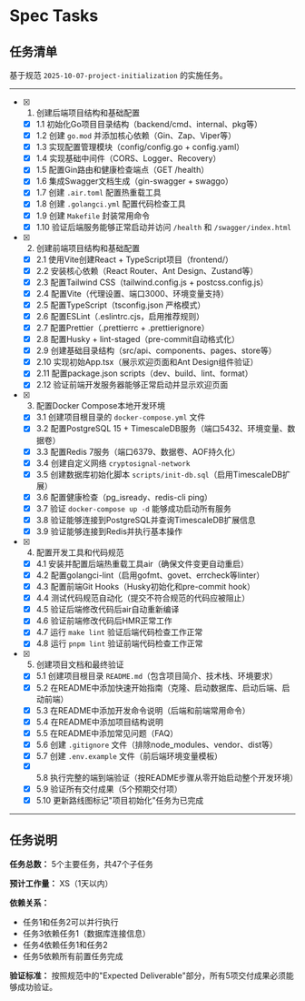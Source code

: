 # Spec Tasks

## 任务清单

基于规范 `2025-10-07-project-initialization` 的实施任务。

---

- [x] 1. 创建后端项目结构和基础配置
  - [x] 1.1 初始化Go项目目录结构（backend/cmd、internal、pkg等）
  - [x] 1.2 创建 `go.mod` 并添加核心依赖（Gin、Zap、Viper等）
  - [x] 1.3 实现配置管理模块（config/config.go + config.yaml）
  - [x] 1.4 实现基础中间件（CORS、Logger、Recovery）
  - [x] 1.5 配置Gin路由和健康检查端点（GET /health）
  - [x] 1.6 集成Swagger文档生成（gin-swagger + swaggo）
  - [x] 1.7 创建 `.air.toml` 配置热重载工具
  - [x] 1.8 创建 `.golangci.yml` 配置代码检查工具
  - [x] 1.9 创建 `Makefile` 封装常用命令
  - [x] 1.10 验证后端服务能够正常启动并访问 `/health` 和 `/swagger/index.html`

- [x] 2. 创建前端项目结构和基础配置
  - [x] 2.1 使用Vite创建React + TypeScript项目（frontend/）
  - [x] 2.2 安装核心依赖（React Router、Ant Design、Zustand等）
  - [x] 2.3 配置Tailwind CSS（tailwind.config.js + postcss.config.js）
  - [x] 2.4 配置Vite（代理设置、端口3000、环境变量支持）
  - [x] 2.5 配置TypeScript（tsconfig.json 严格模式）
  - [x] 2.6 配置ESLint（.eslintrc.cjs，启用推荐规则）
  - [x] 2.7 配置Prettier（.prettierrc + .prettierignore）
  - [x] 2.8 配置Husky + lint-staged（pre-commit自动格式化）
  - [x] 2.9 创建基础目录结构（src/api、components、pages、store等）
  - [x] 2.10 实现初始App.tsx（展示欢迎页面和Ant Design组件验证）
  - [x] 2.11 配置package.json scripts（dev、build、lint、format）
  - [x] 2.12 验证前端开发服务器能够正常启动并显示欢迎页面

- [x] 3. 配置Docker Compose本地开发环境
  - [x] 3.1 创建项目根目录的 `docker-compose.yml` 文件
  - [x] 3.2 配置PostgreSQL 15 + TimescaleDB服务（端口5432、环境变量、数据卷）
  - [x] 3.3 配置Redis 7服务（端口6379、数据卷、AOF持久化）
  - [x] 3.4 创建自定义网络 `cryptosignal-network`
  - [x] 3.5 创建数据库初始化脚本 `scripts/init-db.sql`（启用TimescaleDB扩展）
  - [x] 3.6 配置健康检查（pg_isready、redis-cli ping）
  - [x] 3.7 验证 `docker-compose up -d` 能够成功启动所有服务
  - [x] 3.8 验证能够连接到PostgreSQL并查询TimescaleDB扩展信息
  - [x] 3.9 验证能够连接到Redis并执行基本操作

- [x] 4. 配置开发工具和代码规范
  - [x] 4.1 安装并配置后端热重载工具air（确保文件变更自动重启）
  - [x] 4.2 配置golangci-lint（启用gofmt、govet、errcheck等linter）
  - [x] 4.3 配置前端Git Hooks（Husky初始化和pre-commit hook）
  - [x] 4.4 测试代码规范自动化（提交不符合规范的代码应被阻止）
  - [x] 4.5 验证后端修改代码后air自动重新编译
  - [x] 4.6 验证前端修改代码后HMR正常工作
  - [x] 4.7 运行 `make lint` 验证后端代码检查工作正常
  - [x] 4.8 运行 `pnpm lint` 验证前端代码检查工作正常

- [x] 5. 创建项目文档和最终验证
  - [x] 5.1 创建项目根目录 `README.md`（包含项目简介、技术栈、环境要求）
  - [x] 5.2 在README中添加快速开始指南（克隆、启动数据库、启动后端、启动前端）
  - [x] 5.3 在README中添加开发命令说明（后端和前端常用命令）
  - [x] 5.4 在README中添加项目结构说明
  - [x] 5.5 在README中添加常见问题（FAQ）
  - [x] 5.6 创建 `.gitignore` 文件（排除node_modules、vendor、dist等）
  - [x] 5.7 创建 `.env.example` 文件（前后端环境变量模板）
  - [x] 5.8 执行完整的端到端验证（按README步骤从零开始启动整个开发环境）
  - [x] 5.9 验证所有交付成果（5个预期交付项）
  - [x] 5.10 更新路线图标记"项目初始化"任务为已完成

---

## 任务说明

**任务总数：** 5个主要任务，共47个子任务

**预计工作量：** XS（1天以内）

**依赖关系：**
- 任务1和任务2可以并行执行
- 任务3依赖任务1（数据库连接信息）
- 任务4依赖任务1和任务2
- 任务5依赖所有前置任务完成

**验证标准：**
按照规范中的"Expected Deliverable"部分，所有5项交付成果必须能够成功验证。


